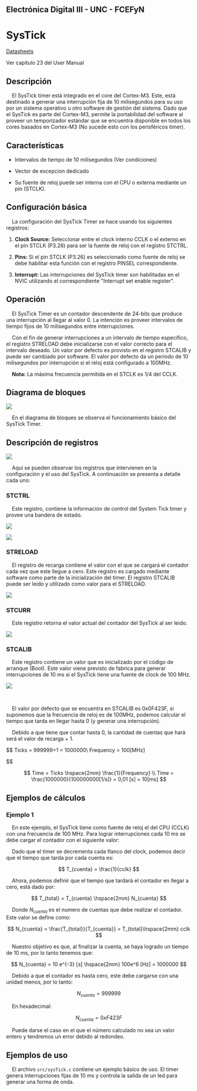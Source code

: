 ## Electrónica Digital III - UNC - FCEFyN

# SysTick

[Datasheets](https://drive.google.com/drive/folders/10A9xhIxx6ag75GtEwLzxr8pCdP6hR1HC)

Ver capítulo  23 del User Manual

## Descripción

    El SysTick timer está integrado en el core del Cortex-M3. Este, está destinado a generar una interrupción fija de 10 milisegundos para su uso por un sistema operativo u otro software de gestión del sistema. Dado que el SysTick es parte del Cortex-M3, permite la portabilidad del software al proveer un temporizador estándar que se encuentra disponible en todos los cores basados en Cortex-M3 (No sucede esto con los perisféricos timer).



## Características

- Intervalos de tiempo de 10 milisegundos (Ver condiciones)

- Vector de excepcion dedicado

- Su fuente de reloj puede ser interna con el CPU o externa mediante un pin (STCLK).



## Configuración básica

    La configuración del SysTick Timer se hace usando los siguientes registros:

1. **Clock Source:** Seleccionar entre el clock interno CCLK o el externo en el pin STCLK (P3.26) para ser la fuente de reloj con el registro STCTRL.

2. **Pins:** Si el pin STCLK (P3.26) es seleccionado como fuente de reloj se debe habilitar esta función con el registro PINSEL correspondiente.

3. **Interrupt:** Las interrupciones del SysTick timer son habilitadas en el NVIC utilizando el correspondiente "Interrupt set enable register".



## Operación

    El SysTick Timer es un contador descendente de 24-bits que produce una interrupción al llegar al valor 0. La intención es proveer intervalos de tiempo fijos de 10 milisegundos entre interrupciones.

    Con el fin de generar interrupciones a un intervalo de tiempo especifico, el registro STRELOAD debe inicializarse con el valor correcto para el intervalo deseado. Un valor por defecto es provisto en el registro STCALIB y puede ser cambiado por software. El valor por defecto da un periodo de 10 milisegundos por interrupción si el reloj está configurado a 100MHz.

    **Nota:** La máxima frecuencia permitida en el STCLK es 1/4 del CCLK.



## Diagrama de bloques

![](img/01.png)

    En el diagrama de bloques se observa el funcionamiento básico del SysTick Timer.

## Descripción de registros

![](img/02.png)

    Aquí se pueden observar los registros que intervienen en la configuración y el uso del SysTick. A continuación se presenta a detalle cada uno:



### STCTRL

    Este registro, contiene la información de control del System Tick timer y provee una bandera de estado.

![](img/03.png)

![](img/04.png)



### STRELOAD

    El registro de recarga contiene el valor con el que se cargará el contador cada vez que este llegue a cero. Este registro es cargado mediante software como parte de la inicialización del timer. El registro STCALIB puede ser leido y utilizado como valor para el STRELOAD.

![](img/05.png)



### STCURR

    Este registro retorna el valor actual del contador del SysTick al ser leido.

![](img/06.png)



### STCALIB

    Este registro contiene un valor que es inicializado por el código de arranque (Boot). Este valor viene previsto de fabrica para generar interrupciones de 10 ms si el SysTick tiene una fuente de clock de 100 MHz. 

![](img/07.png)

    

    El valor por defecto que se encuentra en STCALIB es 0x0F423F, si suponemos que la frecuencia de reloj es de 100MHz, podemos calcular el tiempo que tarda en llegar hasta 0 (y generar una interrupción).

    Debido a que tiene que contar hasta 0, la cantidad de cuentas que hará será el valor de recarga + 1.



$$
Ticks = 999999+1 = 1000000\\
Frequency = 100[MHz]


$$

$$
Time = Ticks \hspace{2mm} \frac{1}{Frequency}
\\
Time = \frac{1000000}{100000000[1/s]} =  0,01 [s] = 10[ms]
$$



## Ejemplos de cálculos

### Ejemplo 1

    En este ejemplo, el SysTick tiene como fuente de reloj el del CPU (CCLK) con una frecuencia de 100 MHz. Para lograr interrupciones cada 10 ms se debe cargar el contador con el siguiente valor:



    Dado que el timer se decrementa cada flanco del clock, podemos decir que el tiempo que tarda por cada cuenta es:

$$
T_{cuenta} = \frac{1}{cclk}
$$

    Ahora, podemos definir que el tiempo que tardará el contador en llegar a cero, está dado por:

$$
T_{total} = T_{cuenta} \hspace{2mm} N_{cuenta}
$$

    Donde $N_{cuenta}$ es el numero de cuentas que debe realizar el contador. Este valor se define como:

$$
N_{cuenta} = \frac{T_{total}}{T_{cuenta}} = T_{total}\hspace{2mm} cclk
$$

    Nuestro objetivo es que, al finalizar la cuenta, se haya logrado un tiempo de 10 ms, por lo tanto tenemos que:

$$
N_{cuenta} = 10 e^{-3} [s] \hspace{2mm} 100e^6 [Hz] = 1000000
$$

    Debido a que el contador es hasta cero, este debe cargarse con una unidad menos, por lo tanto:

$$
N_{cuenta} = 999999
$$

    En hexadecimal:

$$
N_{cuenta} = 0xF423F
$$

    Puede darse el caso en el que el número calculado no sea un valor entero y tendremos un error debido al redondeo.





## Ejemplos de uso

    El archivo `src/sysTick.c` contiene un ejemplo básico de uso. El timer genera interrupciones fijas de 10 ms y controla la salida de un led para generar una forma de onda.
